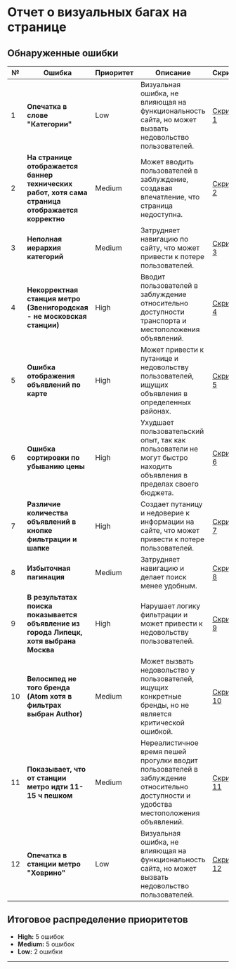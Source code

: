 # Отчет о визуальных багах на странице

## Обнаруженные ошибки

| №  | Ошибка                                                                                           | Приоритет | Описание                                                                                                                              | Скриншот                     |
|----|--------------------------------------------------------------------------------------------------|-----------|---------------------------------------------------------------------------------------------------------------------------------------|------------------------------|
| 1  | **Опечатка в слове "Категории"**                                                                 | Low       | Визуальная ошибка, не влияющая на функциональность сайта, но может вызвать недовольство пользователей.                                | [Скриншот 1](img/bug1.png)   |
| 2  | **На странице отображается баннер технических работ, хотя сама страница отображается корректно** | Medium    | Может вводить пользователей в заблуждение, создавая впечатление, что страница недоступна.                                             | [Скриншот 2](img/bug2.png)   |
| 3  | **Неполная иерархия категорий**                                                                  | Medium    | Затрудняет навигацию по сайту, что может привести к потере пользователей.                                                             | [Скриншот 3](img/bug3.png)   |
| 4  | **Некорректная станция метро (Звенигородская - не московская станции)**                          | High      | Вводит пользователей в заблуждение относительно доступности транспорта и местоположения объявлений.                                   | [Скриншот 4](img/bug4.png)   |
| 5  | **Ошибка отображения объявлений по карте**                                                       | High      | Может привести к путанице и недовольству пользователей, ищущих объявления в определенных районах.                                     | [Скриншот 5](img/bug5.png)   |
| 6  | **Ошибка сортировки по убыванию цены**                                                           | High      | Ухудшает пользовательский опыт, так как пользователи не могут быстро находить объявления в пределах своего бюджета.                   | [Скриншот 6](img/bug6.png)   |
| 7  | **Различие количества объявлений в кнопке фильтрации и шапке**                                   | High      | Создает путаницу и недоверие к информации на сайте, что может привести к потере пользователей.                                        | [Скриншот 7](img/bug7.png)   |
| 8  | **Избыточная пагинация**                                                                         | Medium    | Затрудняет навигацию и делает поиск менее удобным.                                                                                    | [Скриншот 8](img/bug8.png)   |
| 9  | **В результатах поиска показывается объявление из города Липецк, хотя выбрана Москва**           | High      | Нарушает логику фильтрации и может привести к недовольству пользователей.                                                             | [Скриншот 9](img/bug9.png)   |
| 10 | **Велосипед не того бренда (Atom хотя в фильтрах выбран Author)**                                | Medium    | Может вызвать недовольство у пользователей, ищущих конкретные бренды, но не является критической ошибкой.                             | [Скриншот 10](img/bug10.png) |
| 11 | **Показывает, что от станции метро идти 11-15 ч пешком**                                         | Medium      | Нереалистичное время пешей прогулки вводит пользователей в заблуждение относительно доступности и удобства местоположения объявлений. | [Скриншот 11](img/bug11.png) |
| 12 | **Опечатка в станции метро "Ховрино"**                                                           | Low       | Визуальная ошибка, не влияющая на функциональность сайта, но может вызвать недовольство пользователей.                                | [Скриншот 12](img/bug12.png) |
## Итоговое распределение приоритетов

- **High:** 5 ошибок
- **Medium:** 5 ошибок
- **Low:** 2 ошибки

---